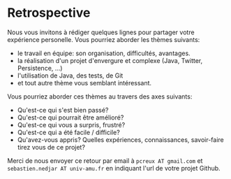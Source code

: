 # Retrospective

Nous vous invitons à rédiger quelques lignes pour partager votre
expérience personelle. Vous pourriez aborder les thèmes suivants:

* le travail en équipe: son organisation, difficultés, avantages.
* la réalisation d'un projet d'envergure et complexe (Java, Twitter,
Persistence, ...)
* l'utilisation de Java, des tests, de Git
* et tout autre thème vous semblant intéressant.

Vous pourriez aborder ces thèmes au travers des axes suivants:

* Qu'est-ce qui s'est bien passé?
* Qu'est-ce qui pourrait être amélioré?
* Qu'est-ce qui vous a surpris, frustré?
* Qu'est-ce qui a été facile / difficile?
* Qu'avez-vous appris? Quelles expériences, connaissances, savoir-faire
tirez vous de ce projet?

Merci de nous envoyer ce retour par email à `pcreux AT gmail.com` et
`sebastien.nedjar AT univ-amu.fr` en indiquant l'url de votre projet
Github.
